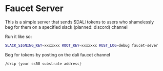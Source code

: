 # Faucet Server

This is a simple server that sends $DALI tokens to users who shamelessly beg for them on a specified slack (planned: discord) channel

Run it like so:

```bash
SLACK_SIGNING_KEY=xxxxxxx ROOT_KEY=xxxxxxx RUST_LOG=debug faucet-sever --port=8080 # port to run the server on
```


Beg for tokens by posting on the dali faucet channel

```asm
/drip {your ss58 substrate address}
```